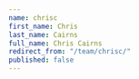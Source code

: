 ```yaml
---
name: chrisc
first_name: Chris
last_name: Cairns
full_name: Chris Cairns
redirect_from: "/team/chrisc/"
published: false
---
```


